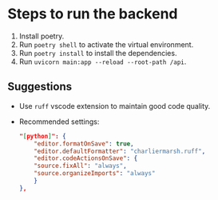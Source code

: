 # Steps to run the backend

1. Install poetry.
2. Run `poetry shell` to activate the virtual environment.
3. Run `poetry install` to install the dependencies.
4. Run `uvicorn main:app --reload --root-path /api`.

## Suggestions

- Use `ruff` vscode extension to maintain good code quality.
- Recommended settings:

  ```json
  "[python]": {
      "editor.formatOnSave": true,
      "editor.defaultFormatter": "charliermarsh.ruff",
      "editor.codeActionsOnSave": {
      "source.fixAll": "always",
      "source.organizeImports": "always"
      }
  },
  ```
